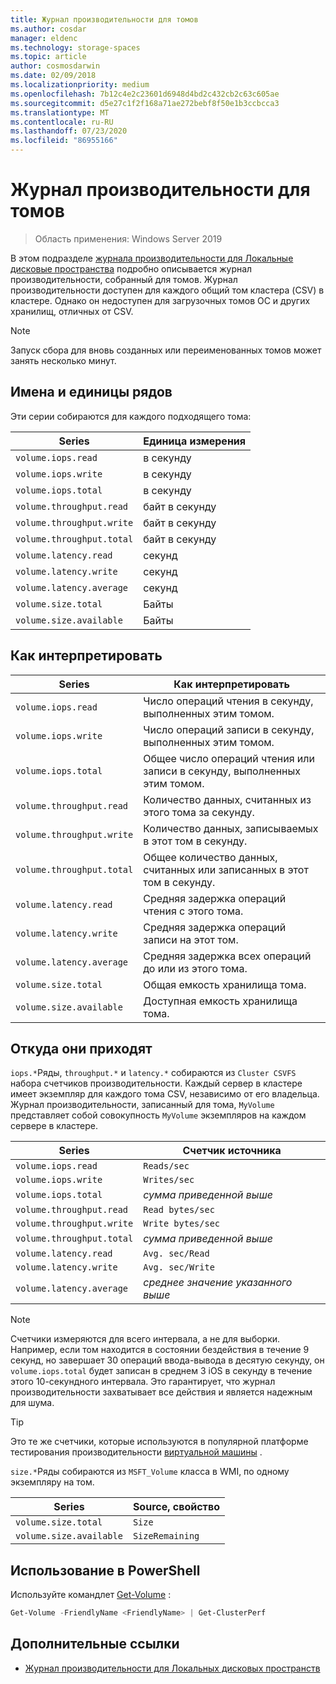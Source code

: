 ```yaml
---
title: Журнал производительности для томов
ms.author: cosdar
manager: eldenc
ms.technology: storage-spaces
ms.topic: article
author: cosmosdarwin
ms.date: 02/09/2018
ms.localizationpriority: medium
ms.openlocfilehash: 7b12c4e2c23601d6948d4bd2c432cb2c63c605ae
ms.sourcegitcommit: d5e27c1f2f168a71ae272bebf8f50e1b3ccbcca3
ms.translationtype: MT
ms.contentlocale: ru-RU
ms.lasthandoff: 07/23/2020
ms.locfileid: "86955166"
---
```

# <a name="performance-history-for-volumes"></a>Журнал производительности для томов

> Область применения: Windows Server 2019

В этом подразделе [журнала производительности для Локальные дисковые пространства](performance-history.md) подробно описывается журнал производительности, собранный для томов. Журнал производительности доступен для каждого общий том кластера (CSV) в кластере. Однако он недоступен для загрузочных томов ОС и других хранилищ, отличных от CSV.

   > [!NOTE]
   > Запуск сбора для вновь созданных или переименованных томов может занять несколько минут.

## <a name="series-names-and-units"></a>Имена и единицы рядов

Эти серии собираются для каждого подходящего тома:

| Series                    | Единица измерения             |
|---------------------------|------------------|
| `volume.iops.read`        | в секунду       |
| `volume.iops.write`       | в секунду       |
| `volume.iops.total`       | в секунду       |
| `volume.throughput.read`  | байт в секунду |
| `volume.throughput.write` | байт в секунду |
| `volume.throughput.total` | байт в секунду |
| `volume.latency.read`     | секунд          |
| `volume.latency.write`    | секунд          |
| `volume.latency.average`  | секунд          |
| `volume.size.total`       | Байты            |
| `volume.size.available`   | Байты            |

## <a name="how-to-interpret"></a>Как интерпретировать

| Series                    | Как интерпретировать                                                              |
|---------------------------|-------------------------------------------------------------------------------|
| `volume.iops.read`        | Число операций чтения в секунду, выполненных этим томом.                |
| `volume.iops.write`       | Число операций записи в секунду, выполненных этим томом.               |
| `volume.iops.total`       | Общее число операций чтения или записи в секунду, выполненных этим томом. |
| `volume.throughput.read`  | Количество данных, считанных из этого тома за секунду.                            |
| `volume.throughput.write` | Количество данных, записываемых в этот том в секунду.                           |
| `volume.throughput.total` | Общее количество данных, считанных или записанных в этот том в секунду.        |
| `volume.latency.read`     | Средняя задержка операций чтения с этого тома.                          |
| `volume.latency.write`    | Средняя задержка операций записи на этот том.                           |
| `volume.latency.average`  | Средняя задержка всех операций до или из этого тома.                     |
| `volume.size.total`       | Общая емкость хранилища тома.                                     |
| `volume.size.available`   | Доступная емкость хранилища тома.                                 |

## <a name="where-they-come-from"></a>Откуда они приходят

`iops.*`Ряды, `throughput.*` и `latency.*` собираются из `Cluster CSVFS` набора счетчиков производительности. Каждый сервер в кластере имеет экземпляр для каждого тома CSV, независимо от его владельца. Журнал производительности, записанный для тома, `MyVolume` представляет собой совокупность `MyVolume` экземпляров на каждом сервере в кластере.

| Series                    | Счетчик источника         |
|---------------------------|------------------------|
| `volume.iops.read`        | `Reads/sec`            |
| `volume.iops.write`       | `Writes/sec`           |
| `volume.iops.total`       | *сумма приведенной выше*     |
| `volume.throughput.read`  | `Read bytes/sec`       |
| `volume.throughput.write` | `Write bytes/sec`      |
| `volume.throughput.total` | *сумма приведенной выше*     |
| `volume.latency.read`     | `Avg. sec/Read`        |
| `volume.latency.write`    | `Avg. sec/Write`       |
| `volume.latency.average`  | *среднее значение указанного выше* |

   > [!NOTE]
   > Счетчики измеряются для всего интервала, а не для выборки. Например, если том находится в состоянии бездействия в течение 9 секунд, но завершает 30 операций ввода-вывода в десятую секунду, он `volume.iops.total` будет записан в среднем 3 iOS в секунду в течение этого 10-секундного интервала. Это гарантирует, что журнал производительности захватывает все действия и является надежным для шума.

   > [!TIP]
   > Это те же счетчики, которые используются в популярной платформе тестирования производительности [виртуальной машины](https://github.com/Microsoft/diskspd/blob/master/Frameworks/VMFleet/watch-cluster.ps1) .

`size.*`Ряды собираются из `MSFT_Volume` класса в WMI, по одному экземпляру на том.

| Series                    | Source, свойство |
|---------------------------|-----------------|
| `volume.size.total`       | `Size`          |
| `volume.size.available`   | `SizeRemaining` |

## <a name="usage-in-powershell"></a>Использование в PowerShell

Используйте командлет [Get-Volume](/powershell/module/storage/get-volume) :

```PowerShell
Get-Volume -FriendlyName <FriendlyName> | Get-ClusterPerf
```

## <a name="additional-references"></a>Дополнительные ссылки

- [Журнал производительности для Локальных дисковых пространств](performance-history.md)
